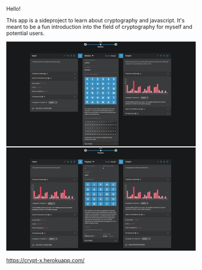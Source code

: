 Hello!

This app is a sideproject to learn about cryptography and javascript. It's meant to be a fun introduction into the field of cryptography for myself and potential users.

<img src="./preview_images/prev1.PNG">
<img src="./preview_images/prev2.PNG">

https://crypt-x.herokuapp.com/